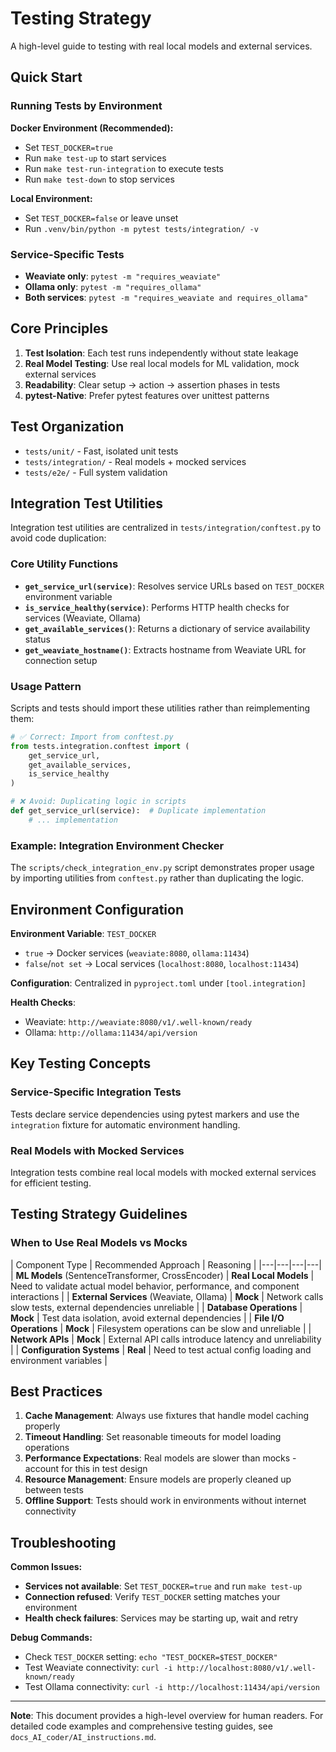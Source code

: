 # Testing Strategy

A high-level guide to testing with real local models and external services.

## Quick Start

### Running Tests by Environment

**Docker Environment (Recommended):**
- Set `TEST_DOCKER=true`
- Run `make test-up` to start services
- Run `make test-run-integration` to execute tests
- Run `make test-down` to stop services

**Local Environment:**
- Set `TEST_DOCKER=false` or leave unset
- Run `.venv/bin/python -m pytest tests/integration/ -v`

### Service-Specific Tests

- **Weaviate only**: `pytest -m "requires_weaviate"`
- **Ollama only**: `pytest -m "requires_ollama"`
- **Both services**: `pytest -m "requires_weaviate and requires_ollama"`

## Core Principles

1. **Test Isolation**: Each test runs independently without state leakage
2. **Real Model Testing**: Use real local models for ML validation, mock external services
3. **Readability**: Clear setup → action → assertion phases in tests
4. **pytest-Native**: Prefer pytest features over unittest patterns

## Test Organization

- `tests/unit/` - Fast, isolated unit tests
- `tests/integration/` - Real models + mocked services
- `tests/e2e/` - Full system validation

## Integration Test Utilities

Integration test utilities are centralized in `tests/integration/conftest.py` to avoid code duplication:

### Core Utility Functions

- **`get_service_url(service)`**: Resolves service URLs based on `TEST_DOCKER` environment variable
- **`is_service_healthy(service)`**: Performs HTTP health checks for services (Weaviate, Ollama)
- **`get_available_services()`**: Returns a dictionary of service availability status
- **`get_weaviate_hostname()`**: Extracts hostname from Weaviate URL for connection setup

### Usage Pattern

Scripts and tests should import these utilities rather than reimplementing them:

```python
# ✅ Correct: Import from conftest.py
from tests.integration.conftest import (
    get_service_url,
    get_available_services,
    is_service_healthy
)

# ❌ Avoid: Duplicating logic in scripts
def get_service_url(service):  # Duplicate implementation
    # ... implementation
```

### Example: Integration Environment Checker

The `scripts/check_integration_env.py` script demonstrates proper usage by importing utilities from `conftest.py` rather than duplicating the logic.

## Environment Configuration

**Environment Variable**: `TEST_DOCKER`
- `true` → Docker services (`weaviate:8080`, `ollama:11434`)
- `false`/`not set` → Local services (`localhost:8080`, `localhost:11434`)

**Configuration**: Centralized in `pyproject.toml` under `[tool.integration]`

**Health Checks**:
- Weaviate: `http://weaviate:8080/v1/.well-known/ready`
- Ollama: `http://ollama:11434/api/version`

## Key Testing Concepts

### Service-Specific Integration Tests

Tests declare service dependencies using pytest markers and use the `integration` fixture for automatic environment handling.



### Real Models with Mocked Services

Integration tests combine real local models with mocked external services for efficient testing.

## Testing Strategy Guidelines

### When to Use Real Models vs Mocks

| Component Type | Recommended Approach | Reasoning |
|---|---|---|---|
| **ML Models** (SentenceTransformer, CrossEncoder) | **Real Local Models** | Need to validate actual model behavior, performance, and component interactions |
| **External Services** (Weaviate, Ollama) | **Mock** | Network calls slow tests, external dependencies unreliable |
| **Database Operations** | **Mock** | Test data isolation, avoid external dependencies |
| **File I/O Operations** | **Mock** | Filesystem operations can be slow and unreliable |
| **Network APIs** | **Mock** | External API calls introduce latency and unreliability |
| **Configuration Systems** | **Real** | Need to test actual config loading and environment variables |

## Best Practices

1. **Cache Management**: Always use fixtures that handle model caching properly
2. **Timeout Handling**: Set reasonable timeouts for model loading operations
3. **Performance Expectations**: Real models are slower than mocks - account for this in test design
4. **Resource Management**: Ensure models are properly cleaned up between tests
5. **Offline Support**: Tests should work in environments without internet connectivity



## Troubleshooting

**Common Issues:**
- **Services not available**: Set `TEST_DOCKER=true` and run `make test-up`
- **Connection refused**: Verify `TEST_DOCKER` setting matches your environment
- **Health check failures**: Services may be starting up, wait and retry

**Debug Commands:**
- Check `TEST_DOCKER` setting: `echo "TEST_DOCKER=$TEST_DOCKER"`
- Test Weaviate connectivity: `curl -i http://localhost:8080/v1/.well-known/ready`
- Test Ollama connectivity: `curl -i http://localhost:11434/api/version`

---

**Note**: This document provides a high-level overview for human readers. For detailed code examples and comprehensive testing guides, see `docs_AI_coder/AI_instructions.md`.
